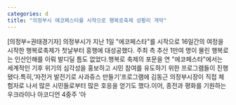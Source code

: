 ```yaml
---
categories: d
title: "의정부시 에코페스타를 시작으로 행복로축제 성황리 개막"
---
```

[의정부=권태경기자] 의정부시가 지난 1일 "에코페스타"를 시작으로 16일간의 여정을 시작한 행복로축제가 첫날부터 흥행에 대성공했다. 주최 측 추산 1만여 명이 몰린 행복로는 인산인해를 이뤄 발디딜 틈도 없었다.행복로 축제의 포문을 연 "에코페스타"에서는 세계적인 기후 위기의 심각성을 홍보하고 시민 참여를 유도하기 위한 프로그램들이 진행됐다.특히,‘자전거 발전기로 사과쥬스 만들기’프로그램에 김동근 의정부시장이 직접 체험자로 나서 많은 시민들로부터 많은 호응을 얻기도 했다.이어, 종전과 평화를 기원하는 우크라이나 아코디언 4중주 ‘아